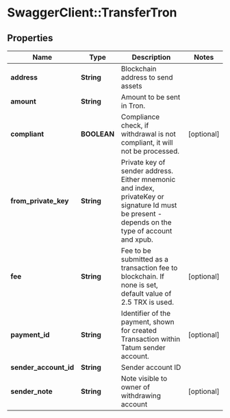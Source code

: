 # SwaggerClient::TransferTron

## Properties
Name | Type | Description | Notes
------------ | ------------- | ------------- | -------------
**address** | **String** | Blockchain address to send assets | 
**amount** | **String** | Amount to be sent in Tron. | 
**compliant** | **BOOLEAN** | Compliance check, if withdrawal is not compliant, it will not be processed. | [optional] 
**from_private_key** | **String** | Private key of sender address. Either mnemonic and index, privateKey or signature Id must be present - depends on the type of account and xpub. | 
**fee** | **String** | Fee to be submitted as a transaction fee to blockchain. If none is set, default value of 2.5 TRX is used. | [optional] 
**payment_id** | **String** | Identifier of the payment, shown for created Transaction within Tatum sender account. | [optional] 
**sender_account_id** | **String** | Sender account ID | 
**sender_note** | **String** | Note visible to owner of withdrawing account | [optional] 

